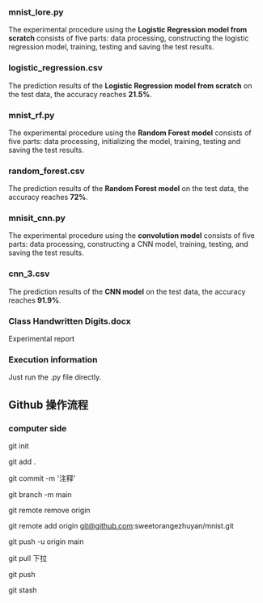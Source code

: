 ### mnist_lore.py
The experimental procedure using the **Logistic Regression model from scratch** consists of five parts: data processing, constructing the logistic regression model, training, testing and saving the test results.
### logistic_regression.csv
The prediction results of the **Logistic Regression model from scratch** on the test data, the accuracy reaches **21.5%**.
### mnist_rf.py
The experimental procedure using the **Random Forest model** consists of five parts: data processing, initializing the model, training, testing and saving the test results.
### random_forest.csv
The prediction results of the **Random Forest model** on the test data, the accuracy reaches **72%**.
### mnisit_cnn.py
The experimental procedure using the **convolution model** consists of five parts: data processing, constructing a CNN model, training, testing, and saving the test results.
### cnn_3.csv
The prediction results of the **CNN model** on the test data, the accuracy reaches **91.9%**.
### Class Handwritten Digits.docx
Experimental report
### Execution information
Just run the .py file directly.


## Github 操作流程
### computer side
git init

git add .

git commit -m '注释'

git branch -m main

git remote remove origin

git remote add origin git@github.com:sweetorangezhuyan/mnist.git

git push -u origin main

git pull 下拉

git push

git stash
